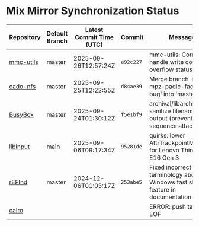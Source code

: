 # Mix Mirror Synchronization Status

| Repository | Default Branch | Latest Commit Time (UTC) | Commit | Message | Last Synced |
|---|---|---|---|---|---|
| [mmc-utils](git@github.com:mix-mirror/mmc-utils.git) | master | 2025-09-26T12:57:24Z | `a92c227` | mmc-utils: Correctly handle write counter overflow status | 2025-10-03T14:43:57Z |
| [cado-nfs](git@github.com:mix-mirror/cado-nfs.git) | master | 2025-09-25T12:22:55Z | `d84ae39` | Merge branch 'fix-mpz-padic-factor-bug' into 'master' | 2025-10-03T14:44:12Z |
| [BusyBox](git@github.com:mix-mirror/busybox.git) | master | 2025-09-24T01:30:12Z | `f5e1bf9` | archival/libarchive: sanitize filenames on output (prevent control sequence attacks | 2025-10-03T14:44:11Z |
| [libinput](git@github.com:mix-mirror/libinput.git) | main | 2025-09-06T09:17:34Z | `95281de` | quirks: lower AttrTrackpointMultiplier for Lenovo ThinkPad E16 Gen 3 | 2025-10-03T14:44:04Z |
| [rEFInd](git@github.com:mix-mirror/rEFInd.git) | master | 2024-12-06T01:03:17Z | `253abe5` | Fixed incorrect terminology about the Windows fast startup feature in documentation | 2025-10-03T14:44:26Z |
| [cairo](git@github.com:mix-mirror/cairo.git) |  |  |  | ERROR: push target: EOF | 2025-10-03T14:52:28Z |

